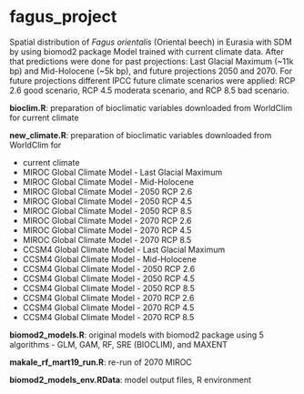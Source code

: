 # fagus_project
Spatial distribution of *Fagus orientalis* (Oriental beech) in Eurasia with SDM by using biomod2 package
Model trained with current climate data. After that predictions were done for past projections: Last Glacial Maximum (~11k bp) and Mid-Holocene (~5k bp), and future projections 2050 and 2070. For future projections different IPCC future climate scenarios were applied: RCP 2.6 good scenario, RCP 4.5 moderata scenario, and RCP 8.5 bad scenario.

**bioclim.R**: preparation of bioclimatic variables downloaded from WorldClim for current climate

**new_climate.R**: preparation of bioclimatic variables downloaded from WorldClim for
- current climate
- MIROC Global Climate Model - Last Glacial Maximum
- MIROC Global Climate Model - Mid-Holocene
- MIROC Global Climate Model - 2050 RCP 2.6
- MIROC Global Climate Model - 2050 RCP 4.5
- MIROC Global Climate Model - 2050 RCP 8.5
- MIROC Global Climate Model - 2070 RCP 2.6
- MIROC Global Climate Model - 2070 RCP 4.5
- MIROC Global Climate Model - 2070 RCP 8.5
- CCSM4 Global Climate Model - Last Glacial Maximum
- CCSM4 Global Climate Model - Mid-Holocene
- CCSM4 Global Climate Model - 2050 RCP 2.6
- CCSM4 Global Climate Model - 2050 RCP 4.5
- CCSM4 Global Climate Model - 2050 RCP 8.5
- CCSM4 Global Climate Model - 2070 RCP 2.6
- CCSM4 Global Climate Model - 2070 RCP 4.5
- CCSM4 Global Climate Model - 2070 RCP 8.5

**biomod2_models.R**: original models with biomod2 package using 5 algorithms - GLM, GAM, RF, SRE (BIOCLIM), and MAXENT

**makale_rf_mart19_run.R**: re-run of 2070 MIROC

**biomod2_models_env.RData**: model output files, R environment
